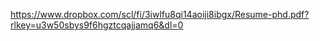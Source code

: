 <https://www.dropbox.com/scl/fi/3iwlfu8qi14aoiji8ibgx/Resume-phd.pdf?rlkey=u3w50sbys9f6hgztcqajjamq6&dl=0>
